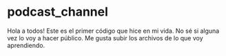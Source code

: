 # podcast_channel

Hola a todos! Este es el primer código que hice en mi vida. No sé si alguna vez lo voy a hacer público. 
Me gusta subir los archivos de lo que voy aprendiendo.

